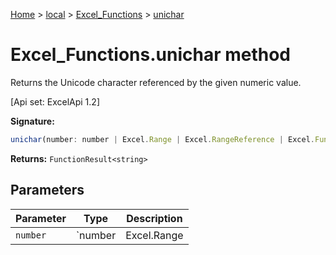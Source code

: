 [Home](./index) &gt; [local](local.md) &gt; [Excel\_Functions](local.excel_functions.md) &gt; [unichar](local.excel_functions.unichar.md)

# Excel\_Functions.unichar method

Returns the Unicode character referenced by the given numeric value. 

 \[Api set: ExcelApi 1.2\]

**Signature:**
```javascript
unichar(number: number | Excel.Range | Excel.RangeReference | Excel.FunctionResult<any>): FunctionResult<string>;
```
**Returns:** `FunctionResult<string>`

## Parameters

|  Parameter | Type | Description |
|  --- | --- | --- |
|  `number` | `number | Excel.Range | Excel.RangeReference | Excel.FunctionResult<any>` |  |


